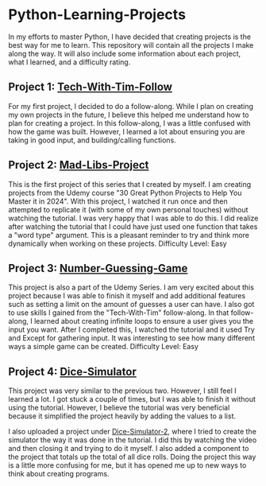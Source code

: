 # Python-Learning-Projects
In my efforts to master Python, I have decided that creating projects is the best way for me to learn. This repository will contain all the projects I make along the way. It will also include some information about each project, what I learned, and a difficulty rating.


## Project 1: [Tech-With-Tim-Follow](https://github.com/jakedomermuth/python-learning-projects/blob/main/Tech-With_Time_Follow.py)
For my first project, I decided to do a follow-along. While I plan on creating my own projects in the future, I believe this helped me understand how to plan for creating a project. In this follow-along, I was a little confused with how the game was built. However, I learned a lot about ensuring you are taking in good input, and building/calling functions. 

## Project 2: [Mad-Libs-Project](https://github.com/jakedomermuth/python-learning-projects/blob/main/Mad-Libs-Project.py)
This is the first project of this series that I created by myself. I am creating projects from the Udemy course "30 Great Python Projects to Help You Master it in 2024". With this project, I watched it run once and then attempted to replicate it (with some of my own personal touches) without watching the tutorial. I was very happy that I was able to do this. I did realize after watching the tutorial that I could have just used one function that takes a "word type" argument. This is a pleasant reminder to try and think more dynamically when working on these projects.
Difficulty Level: Easy

## Project 3: [Number-Guessing-Game](Number-Guessing-Game.py)
This project is also a part of the Udemy Series. I am very excited about this project because I was able to finish it myself and add additional features such as setting a limit on the amount of guesses a user can have. I also got to use skills I gained from the "Tech-With-Tim" follow-along. In that follow-along, I learned about creating infinite loops to ensure a user gives you the input you want. After I completed this, I watched the tutorial and it used Try and Except for gathering input. It was interesting to see how many different ways a simple game can be created. 
Difficulty Level: Easy

## Project 4: [Dice-Simulator](Dice-Simulator.py)
This project was very similar to the previous two. However, I still feel  I learned a lot. I got stuck a couple of times, but I was able to finish it without using the tutorial. However, I believe the tutorial was very beneficial because it simplified the project heavily by adding the values to a list.

I also uploaded a project under [Dice-Simulator-2](Dice-Simulator-2.py), where I tried to create the simulator the way it was done in the tutorial. I did this by watching the video and then closing it and trying to do it myself. I also added a component to the project that totals up the total of all dice rolls. Doing the project this way is a little more confusing for me, but it has opened me up to new ways to think about creating programs.


